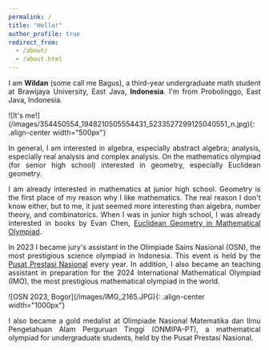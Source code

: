 ```yaml
---
permalink: /
title: "Hello!"
author_profile: true
redirect_from: 
  - /about/
  - /about.html
---
```

<p align="justify"> I am <b>Wildan</b> (some call me Bagus), a third-year undergraduate math student at Brawijaya University, East Java, <b>Indonesia</b>. I'm from Probolinggo, East Java, Indonesia.</p>
![It's me!](/images/354450554_1948210505554431_5233527299125040551_n.jpg){: .align-center width="500px"}
<p align="justify"> In general, I am interested in algebra, especially abstract algebra; analysis, especially real analysis and complex analysis. On the mathematics olympiad (for senior high school) interested in geometry, especially Euclidean geometry. </p>

<p align="justify"> I am already interested in mathematics at junior high school. Geometry is the first place of my reason why I like mathematics. The real reason I don't know either, but to me, it just seemed more interesting than algebra, number theory, and combinatorics. When I was in junior high school, I was already interested in books by Evan Chen,  <a href = "https://www.amazon.com/Euclidean-Geometry-Mathematical-Olympiads-Problem/dp/0883858398">Euclidean Geometry in Mathematical Olympiad</a>. </p>

<p align="justify"> In 2023 I became jury's assistant in the Olimpiade Sains Nasional (OSN), the most prestigious science olympiad in Indonesia. This event is held by the <a href = "https://www.instagram.com/puspresnas/">Pusat Prestasi Nasional</a> every year. In addition, I also became an teaching assistant in preparation for the 2024 International Mathematical Olympiad (IMO), the most prestigious mathematical olympiad in the world. </p>
![OSN 2023, Bogor](/images/IMG_2165.JPG){: .align-center width="1000px"}

<p align="justify"> I also became a gold medalist at Olimpiade Nasional Matematika dan Ilmu Pengetahuan Alam Perguruan Tinggi (ONMIPA-PT), a mathematical olympiad for undergraduate students, held by the Pusat Prestasi Nasional. </p>


